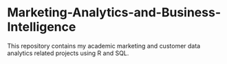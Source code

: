 # Marketing-Analytics-and-Business-Intelligence
This repository contains my academic marketing and customer data analytics related projects using R and SQL.
